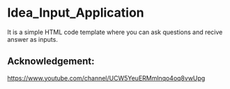 # Idea_Input_Application
It is a simple HTML code template where you can ask questions and recive answer as inputs. 
## Acknowledgement:
https://www.youtube.com/channel/UCW5YeuERMmlnqo4oq8vwUpg
